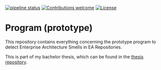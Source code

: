 [![pipeline status](https://git.rwth-aachen.de/ba-ea-smells/program/badges/develop/pipeline.svg)](https://git.rwth-aachen.de/ba-ea-smells/program/commits/develop)
[![Contributions welcome](https://img.shields.io/badge/contributions-welcome-orange.svg)](https://git.rwth-aachen.de/ba-ea-smells/program/blob/master/CONTRIBUTING.md)
[![License](https://img.shields.io/badge/license-MIT-blue.svg)](https://opensource.org/licenses/MIT)
# Program (prototype)
This repository contains everything concerning the prototype program to detect Enterprise Architecture Smells in EA Repositories.

This is part of my bachelor thesis, which can be found in the [thesis repository](https://git.rwth-aachen.de/ba-ea-smells/thesis).

